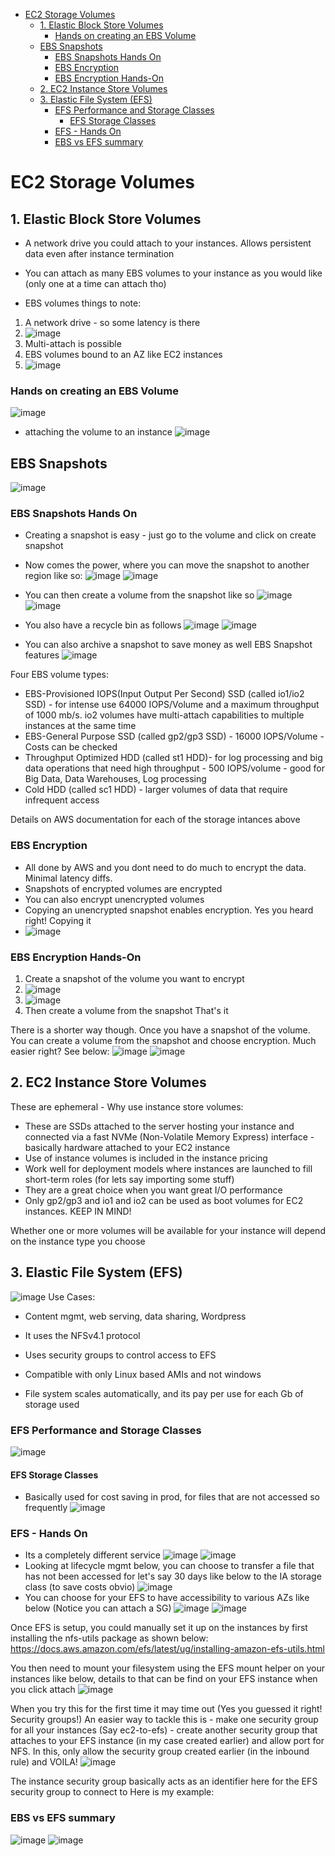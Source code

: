 - [EC2 Storage Volumes](#ec2-storage-volumes)
  - [1. Elastic Block Store Volumes](#1-elastic-block-store-volumes)
    - [Hands on creating an EBS Volume](#hands-on-creating-an-ebs-volume)
  - [EBS Snapshots](#ebs-snapshots)
    - [EBS Snapshots Hands On](#ebs-snapshots-hands-on)
    - [EBS Encryption](#ebs-encryption)
    - [EBS Encryption Hands-On](#ebs-encryption-hands-on)
  - [2. EC2 Instance Store Volumes](#2-ec2-instance-store-volumes)
  - [3. Elastic File System (EFS)](#3-elastic-file-system-efs)
    - [EFS Performance and Storage Classes](#efs-performance-and-storage-classes)
      - [EFS Storage Classes](#efs-storage-classes)
    - [EFS - Hands On](#efs---hands-on)
    - [EBS vs EFS summary](#ebs-vs-efs-summary)


# EC2 Storage Volumes
## 1. Elastic Block Store Volumes
- A network drive you could attach to your instances. Allows persistent data even after instance termination
- You can attach as many EBS volumes to your instance as you would like (only one at a time can attach tho)


- EBS volumes things to note:
1. A network drive - so some latency is there
2. ![image](https://user-images.githubusercontent.com/43883264/163088606-842807dd-fc79-439e-a75d-36d975112284.png)
3. Multi-attach is possible
4. EBS volumes bound to an AZ like EC2 instances
5. ![image](https://user-images.githubusercontent.com/43883264/163088905-f48d78b9-8942-4d7b-b4ab-5b466a084807.png)
### Hands on creating an EBS Volume
![image](https://user-images.githubusercontent.com/43883264/163089517-85b1c54f-1a18-45c9-8492-70bd2c8a69ee.png)
- attaching the volume to an instance
![image](https://user-images.githubusercontent.com/43883264/163089621-780b1215-839f-4fd0-ab09-df2fae380628.png)

## EBS Snapshots
![image](https://user-images.githubusercontent.com/43883264/163090773-175aca8c-96be-4a02-8ced-5af723204b6d.png)

### EBS Snapshots Hands On
- Creating a snapshot is easy - just go to the volume and click on create snapshot
- Now comes the power, where you can move the snapshot to another region like so:
![image](https://user-images.githubusercontent.com/43883264/163091544-20d1b653-9060-4976-b52a-97327d8b1b80.png)
![image](https://user-images.githubusercontent.com/43883264/163091561-4c12220b-3455-4d2b-bd56-4ff76f454c59.png)

- You can then create a volume from the snapshot like so
![image](https://user-images.githubusercontent.com/43883264/163091652-ccab1916-66f8-4a10-94b2-66887ca54fe3.png)
![image](https://user-images.githubusercontent.com/43883264/163091716-18476523-02ad-4ded-99c3-c548bb463775.png)

- You also have a recycle bin as follows
![image](https://user-images.githubusercontent.com/43883264/163091857-8a6040de-96b8-465a-bebb-897d2cbaeceb.png)
![image](https://user-images.githubusercontent.com/43883264/163091905-2692c591-e6c1-4046-b33e-6b3267ad664f.png)

- You can also archive a snapshot to save money as well
EBS Snapshot features
![image](https://user-images.githubusercontent.com/43883264/163090915-b468d0d7-3a6f-4228-8c46-b0970b9cb81e.png)

Four EBS volume types:
- EBS-Provisioned IOPS(Input Output Per Second) SSD (called io1/io2 SSD) - for intense use 64000 IOPS/Volume and a maximum throughput of 1000 mb/s. io2 volumes have multi-attach capabilities to multiple instances at the same time
- EBS-General Purpose SSD (called gp2/gp3 SSD) - 16000 IOPS/Volume - Costs can be checked
- Throughput Optimized HDD (called st1 HDD)- for log processing and big data operations that need high throughput - 500 IOPS/volume -  good for Big Data, Data Warehouses, Log processing
- Cold HDD (called sc1 HDD) - larger volumes of data that require infrequent access

Details on AWS documentation for each of the storage intances above

### EBS Encryption
- All done by AWS and you dont need to do much to encrypt the data. Minimal latency diffs.
- Snapshots of encrypted volumes are encrypted 
- You can also encrypt unencrypted volumes
- Copying an unencrypted snapshot enables encryption. Yes you heard right! Copying it
- ![image](https://user-images.githubusercontent.com/43883264/163632036-b61ba2b2-9278-4956-ad42-c986d9a26a1d.png)

### EBS Encryption Hands-On
1. Create a snapshot of the volume you want to encrypt
2. ![image](https://user-images.githubusercontent.com/43883264/163632189-dd84ca5d-7f8e-4209-ad56-01707669ba23.png)
3. ![image](https://user-images.githubusercontent.com/43883264/163632216-505c41b6-cc38-40b0-ad17-d2a354d762ba.png)
4. Then create a volume from the snapshot
That's it

There is a shorter way though. Once you have a snapshot of the volume. You can create a volume from the snapshot and choose encryption. Much easier right? See below:
![image](https://user-images.githubusercontent.com/43883264/163632378-26c2ee16-1f97-40e1-8ecd-e99f8796b52c.png)
![image](https://user-images.githubusercontent.com/43883264/163632409-37a2384c-0088-4a2f-9e41-a69389a68d52.png)


## 2. EC2 Instance Store Volumes
These are ephemeral - Why use instance store volumes:
- These are SSDs attached to the server hosting your instance and connected via a fast NVMe (Non-Volatile Memory Express) interface - basically hardware attached to your EC2 instance
- Use of instance volumes is included in the instance pricing
- Work well for deployment models where instances are launched to fill short-term roles (for lets say importing some stuff)
- They are a great choice when you want great I/O performance
- Only gp2/gp3 and io1 and io2 can be used as boot volumes for EC2 instances. KEEP IN MIND!

Whether one or more volumes will be available for your instance will depend on the instance type you choose

## 3. Elastic File System (EFS)
![image](https://user-images.githubusercontent.com/43883264/163650304-828cc8c7-f1eb-43e4-bb87-ba64afb3dde7.png)
Use Cases:
- Content mgmt, web serving, data sharing, Wordpress

- It uses the NFSv4.1 protocol
- Uses security groups to control access to EFS
- Compatible with only Linux based AMIs and not windows
- File system scales automatically, and its pay per use for each Gb of storage used

### EFS Performance and Storage Classes
![image](https://user-images.githubusercontent.com/43883264/163650730-6e1e1cd9-3cc7-4315-9a2c-6e6427ab5a68.png)

#### EFS Storage Classes
- Basically used for cost saving in prod, for files that are not accessed so frequently
![image](https://user-images.githubusercontent.com/43883264/163650818-d721545e-49cb-4d3e-be4e-4ee1cc3a8531.png)

### EFS - Hands On
- Its a completely different service
![image](https://user-images.githubusercontent.com/43883264/163739451-b3200a01-a179-4a20-884e-789cd125a957.png)
![image](https://user-images.githubusercontent.com/43883264/163739485-6d0309d1-11c1-4090-913d-27bbccf8bc8f.png)
- Looking at lifecycle mgmt below, you can choose to transfer a file that has not been accessed for let's say 30 days like below to the IA storage class (to save costs obvio)
![image](https://user-images.githubusercontent.com/43883264/163739566-2c8fcda0-f8f1-48a0-a5dc-83f373607e0b.png)
- You can choose for your EFS to have accessibility to various AZs like below (Notice you can attach a SG)
![image](https://user-images.githubusercontent.com/43883264/163739901-b283baf2-7fd6-4b7e-8d8e-84586061dd8c.png)
![image](https://user-images.githubusercontent.com/43883264/163739930-caae9634-9d57-4702-84b6-905d3c36b03e.png)

Once EFS is setup, you could manually set it up on the instances by first installing the nfs-utils package as shown below:
https://docs.aws.amazon.com/efs/latest/ug/installing-amazon-efs-utils.html

You then need to mount your filesystem using the EFS mount helper on your instances like below, details to that can be find on your EFS instance when you click attach
![image](https://user-images.githubusercontent.com/43883264/163747583-218d48cd-d4d4-42b1-b802-086725f8aa8d.png)

When you try this for the first time it may time out (Yes you guessed it right! Security groups!)
An easier way to tackle this is - make one security group for all your instances (Say ec2-to-efs) - create another security group that attaches to your EFS instance (in my case created earlier) and allow port for NFS. In this, only allow the security group created earlier (in the inbound rule) and VOILA!
![image](https://user-images.githubusercontent.com/43883264/163747847-d7f7e956-baff-4d16-bcb6-02d69c5311df.png)

The instance security group basically acts as an identifier here for the EFS security group to connect to
Here is my example:

### EBS vs EFS summary
![image](https://user-images.githubusercontent.com/43883264/163859139-4c5b5636-953a-4108-8272-0e3b716a3d62.png)
![image](https://user-images.githubusercontent.com/43883264/163859667-356e106a-cb77-4855-9c3e-a204facc5088.png)
